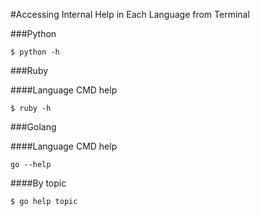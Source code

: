 #Accessing Internal Help in Each Language from Terminal

###Python

```
$ python -h
```

###Ruby

####Language CMD help

```
$ ruby -h
```

###Golang

####Language CMD help

```
go --help
```

####By topic

```
$ go help topic
```

